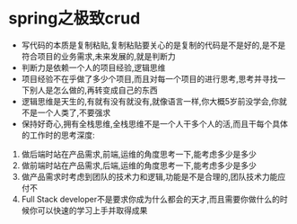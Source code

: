 # spring之极致crud
- 写代码的本质是复制粘贴,复制粘贴要关心的是复制的代码是不是好的,是不是符合项目的业务需求,未来发展的,就是判断力
- 判断力是依赖一个人的项目经验,逻辑思维
- 项目经验不在乎做了多少个项目,而且对每一个项目的进行思考,思考并寻找一下别人是怎么做的,再转变成自己的东西
- 逻辑思维是天生的,有就有没有就没有,就像语言一样,你大概5岁前没学会,你就不是一个人类了,不要强求
- 保持好奇心,拥有全栈思维,全栈思维不是一个人干多个人的活,而且干每个具体的工作时的思考深度:
1. 做后端时站在产品需求,前端,运维的角度思考一下,能考虑多少是多少
2. 做前端时站在产品需求,后端,运维的角度思考一下,能考虑多少是多少
3. 做产品需求时考虑到团队的技术力和逻辑,功能是不是合理的,团队技术力能应付不
4. Full Stack developer不是要求你成为什么都会的天才,而且需要你做什么的时候你可以快速的学习上手并取得成果
